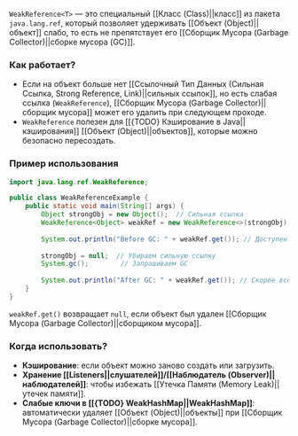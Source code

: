 
`WeakReference<T>` — это специальный [[Класс (Class)||класс]] из пакета `java.lang.ref`, который позволяет удерживать [[Объект (Object)||объект]] слабо, то есть не препятствует его [[Сборщик Мусора (Garbage Collector)||сборке мусора (GC)]].

### Как работает?

- Если на объект больше нет [[Ссылочный Тип Данных (Сильная Ссылка, Strong Reference, Link)||сильных ссылок]], но есть слабая ссылка (`WeakReference`), [[Сборщик Мусора (Garbage Collector)||сборщик мусора]] может его удалить при следующем проходе.
- `WeakReference` полезен для [[{TODO} Кэширование в Java||кэширования]] [[Объект (Object)||объектов]], которые можно безопасно пересоздать.

### Пример использования

```java
import java.lang.ref.WeakReference;

public class WeakReferenceExample {
    public static void main(String[] args) {
        Object strongObj = new Object();  // Сильная ссылка
        WeakReference<Object> weakRef = new WeakReference<>(strongObj);
		
        System.out.println("Before GC: " + weakRef.get()); // Доступен
		
        strongObj = null;  // Убираем сильную ссылку
        System.gc();        // Запрашиваем GC
		
        System.out.println("After GC: " + weakRef.get()); // Скорее всего, null
    }
}
```

`weakRef.get()` возвращает `null`, если объект был удален [[Сборщик Мусора (Garbage Collector)||сборщиком мусора]].


### Когда использовать?

- **Кэширование**: если объект можно заново создать или загрузить.
- **Хранение [[Listeners||слушателей]]/[[Наблюдатель (Observer)||наблюдателей]]**: чтобы избежать [[Утечка Памяти (Memory Leak)||утечек памяти]].
- **Слабые ключи в [[{TODO} WeakHashMap||WeakHashMap]]**: автоматически удаляет [[Объект (Object)||объекты]] при [[Сборщик Мусора (Garbage Collector)||сборке мусора]].
